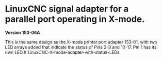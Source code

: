 # LinuxCNC signal adapter for a parallel port operating in X-mode.
**Version 153-06A**

This is the same design as the X-mode printer port adapter 153-01, with two LED arrays added that indicate the status of Pins 2-9 and 10-17. Pin 1 has its own LED.# LinuxCNC-X-mode-adapter-with-status-LEDs
